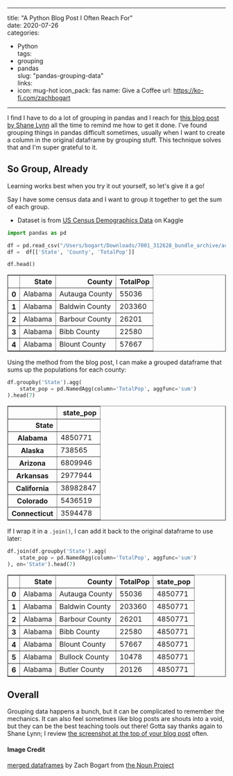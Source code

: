 
---
title: "A Python Blog Post I Often Reach For"  
date: 2020-07-26  
categories:  
  - Python  
tags:  
  - grouping
  - pandas  
slug: "pandas-grouping-data"  
links:
- icon: mug-hot
  icon_pack: fas
  name: Give a Coffee
  url: https://ko-fi.com/zachbogart
---

I find I have to do a lot of grouping in pandas and I reach for [this blog post by Shane Lynn](https://www.shanelynn.ie/summarising-aggregation-and-grouping-data-in-python-pandas/) all the  time to remind me how to get it done. I've found grouping things in pandas difficult sometimes, usually when  I want to create a column in the original dataframe by grouping stuff. This technique solves that and I'm super grateful to it.

## So Group, Already
Learning works best when you try it out yourself, so let's give it a go! 

Say I have some  census data and  I want to group it together to get the sum of each group.
  - Dataset is from [US Census Demographics Data](https://www.kaggle.com/muonneutrino/us-census-demographic-data/data) on Kaggle


```python
import pandas as pd
```


```python
df = pd.read_csv("/Users/bogart/Downloads/7001_312628_bundle_archive/acs2017_county_data.csv")
df =  df[['State', 'County', 'TotalPop']]
```


```python
df.head()
```




<div>
<style scoped>
    .dataframe tbody tr th:only-of-type {
        vertical-align: middle;
    }

    .dataframe tbody tr th {
        vertical-align: top;
    }

    .dataframe thead th {
        text-align: right;
    }
</style>
<table border="1" class="dataframe">
  <thead>
    <tr style="text-align: right;">
      <th></th>
      <th>State</th>
      <th>County</th>
      <th>TotalPop</th>
    </tr>
  </thead>
  <tbody>
    <tr>
      <th>0</th>
      <td>Alabama</td>
      <td>Autauga County</td>
      <td>55036</td>
    </tr>
    <tr>
      <th>1</th>
      <td>Alabama</td>
      <td>Baldwin County</td>
      <td>203360</td>
    </tr>
    <tr>
      <th>2</th>
      <td>Alabama</td>
      <td>Barbour County</td>
      <td>26201</td>
    </tr>
    <tr>
      <th>3</th>
      <td>Alabama</td>
      <td>Bibb County</td>
      <td>22580</td>
    </tr>
    <tr>
      <th>4</th>
      <td>Alabama</td>
      <td>Blount County</td>
      <td>57667</td>
    </tr>
  </tbody>
</table>
</div>



Using  the method from the blog post, I can make a grouped dataframe that sums up the populations for each county:


```python
df.groupby('State').agg(
    state_pop = pd.NamedAgg(column='TotalPop', aggfunc='sum')
).head(7)
```




<div>
<style scoped>
    .dataframe tbody tr th:only-of-type {
        vertical-align: middle;
    }

    .dataframe tbody tr th {
        vertical-align: top;
    }

    .dataframe thead th {
        text-align: right;
    }
</style>
<table border="1" class="dataframe">
  <thead>
    <tr style="text-align: right;">
      <th></th>
      <th>state_pop</th>
    </tr>
    <tr>
      <th>State</th>
      <th></th>
    </tr>
  </thead>
  <tbody>
    <tr>
      <th>Alabama</th>
      <td>4850771</td>
    </tr>
    <tr>
      <th>Alaska</th>
      <td>738565</td>
    </tr>
    <tr>
      <th>Arizona</th>
      <td>6809946</td>
    </tr>
    <tr>
      <th>Arkansas</th>
      <td>2977944</td>
    </tr>
    <tr>
      <th>California</th>
      <td>38982847</td>
    </tr>
    <tr>
      <th>Colorado</th>
      <td>5436519</td>
    </tr>
    <tr>
      <th>Connecticut</th>
      <td>3594478</td>
    </tr>
  </tbody>
</table>
</div>



If  I wrap it in a `.join()`, I can add it back to the original  dataframe to use later:


```python
df.join(df.groupby('State').agg(
    state_pop = pd.NamedAgg(column='TotalPop', aggfunc='sum')
), on='State').head(7)
```




<div>
<style scoped>
    .dataframe tbody tr th:only-of-type {
        vertical-align: middle;
    }

    .dataframe tbody tr th {
        vertical-align: top;
    }

    .dataframe thead th {
        text-align: right;
    }
</style>
<table border="1" class="dataframe">
  <thead>
    <tr style="text-align: right;">
      <th></th>
      <th>State</th>
      <th>County</th>
      <th>TotalPop</th>
      <th>state_pop</th>
    </tr>
  </thead>
  <tbody>
    <tr>
      <th>0</th>
      <td>Alabama</td>
      <td>Autauga County</td>
      <td>55036</td>
      <td>4850771</td>
    </tr>
    <tr>
      <th>1</th>
      <td>Alabama</td>
      <td>Baldwin County</td>
      <td>203360</td>
      <td>4850771</td>
    </tr>
    <tr>
      <th>2</th>
      <td>Alabama</td>
      <td>Barbour County</td>
      <td>26201</td>
      <td>4850771</td>
    </tr>
    <tr>
      <th>3</th>
      <td>Alabama</td>
      <td>Bibb County</td>
      <td>22580</td>
      <td>4850771</td>
    </tr>
    <tr>
      <th>4</th>
      <td>Alabama</td>
      <td>Blount County</td>
      <td>57667</td>
      <td>4850771</td>
    </tr>
    <tr>
      <th>5</th>
      <td>Alabama</td>
      <td>Bullock County</td>
      <td>10478</td>
      <td>4850771</td>
    </tr>
    <tr>
      <th>6</th>
      <td>Alabama</td>
      <td>Butler County</td>
      <td>20126</td>
      <td>4850771</td>
    </tr>
  </tbody>
</table>
</div>



## Overall

Grouping data happens a bunch,  but it can be complicated to remember  the mechanics. It can also feel sometimes like blog posts  are shouts into a  void, but they can be the best teaching tools out there! Gotta say thanks again to Shane Lynn; I review [the screenshot at the top of your blog post](https://shanelynnwebsite-mid9n9g1q9y8tt.netdna-ssl.com/wp-content/uploads/2019/10/pandas-python-group-by-named-aggregation-update.jpg) often. 

#### Image Credit
[merged dataframes](https://thenounproject.com/search/?q=dataframe&creator=4129988&i=3097973) by Zach Bogart from [the Noun Project](https://thenounproject.com/) 
